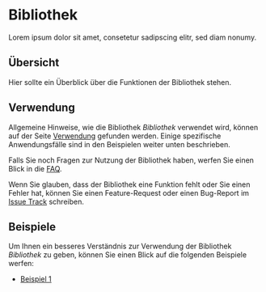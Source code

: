 Bibliothek
==================

Lorem ipsum dolor sit amet, consetetur sadipscing elitr, sed diam nonumy.


Übersicht
---------

Hier sollte ein Überblick über die Funktionen der Bibliothek stehen.


Verwendung
----------

Allgemeine Hinweise, wie die Bibliothek *Bibliothek* verwendet wird,
können auf der Seite [Verwendung](verwendung.html) gefunden werden. Einige
spezifische Anwendungsfälle sind in den Beispielen weiter unten beschrieben.

Falls Sie noch Fragen zur Nutzung der Bibliothek haben, werfen Sie einen Blick
in die [FAQ](faq.html).

Wenn Sie glauben, dass der Bibliothek eine Funktion fehlt oder Sie einen Fehler
hat, können Sie einen Feature-Request oder einen Bug-Report im
[Issue Track](https://github.com/datenverteiler/it.archetype.segment.sweinheit/)
schreiben.


Beispiele
---------

Um Ihnen ein besseres Verständnis zur Verwendung der Bibliothek
*Bibliothek* zu geben, können Sie einen Blick auf die folgenden
Beispiele werfen:

-   [Beispiel 1](beispiele/beispiel1.html)
